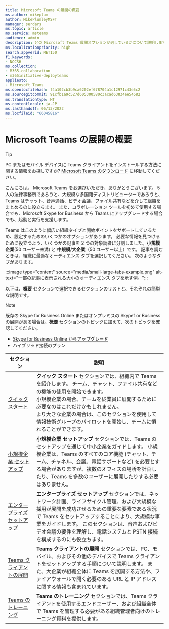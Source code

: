 ```yaml
---
title: Microsoft Teams の展開の概要
ms.author: mikeplum
author: MikePlumleyMSFT
manager: serdars
ms.topic: article
ms.service: msteams
audience: admin
description: どの Microsoft Teams 展開オプションが適しているかについて説明します。
ms.localizationpriority: high
search.appverid: MET150
f1.keywords:
- NOCSH
ms.collection:
- M365-collaboration
- m365initiative-deployteams
appliesto:
- Microsoft Teams
ms.openlocfilehash: f4a102cb3b9ca6202ef678704a1c12971c43e5c2
ms.sourcegitcommit: 91cfb1a9c527d605300580c3acad63834ee54682
ms.translationtype: HT
ms.contentlocale: ja-JP
ms.lasthandoff: 06/13/2022
ms.locfileid: "66045816"
---
```

# <a name="microsoft-teams-deployment-overview"></a>Microsoft Teams の展開の概要

> [!TIP]
> PC またはモバイル デバイスに Teams クライアントをインストールする方法に関する情報をお探しですか? [Microsoft Teams のダウンロード](https://www.microsoft.com/microsoft-teams/download-app) に移動してください。

こんにちは。 Microsoft Teams をお選びいただき、ありがとうございます。 5 人の法律事務所であろうと、大規模な多国籍ディストリビューターであろうと、Teams はチャット、音声通話、ビデオ会議、ファイル共有などを介して組織をまとめるのに役立ちます。 また、コラボレーション ツールを初めて使用する場合でも、Microsoft Skype for Business から Teams にアップグレードする場合でも、起動と実行を支援します。

Teams はこのように幅広い組織タイプと開始ポイントをサポートしているため、設定するためのいくつかのオプションがあります。 必要な情報を見つけるために役立つよう、いくつかの記事を 2 つの対象読者に分割しました。**小規模企業**(50 ユーザー未満) と **中規模/大企業**（50 ユーザー以上）です。 記事を読むときは、組織に最適なオーディエンス タブを選択してください。 次のようなタブがあります。

:::image type="content" source="media/small-large-tabs-example.png" alt-text="一部の記事に表示される大小のオーディエンス タブを示す例。":::

以下は、**概要** セクションで選択できるセクションのリストと、それぞれの簡単な説明です。

> [!NOTE]
> 既存の Skype for Business Online またはオンプレミスの Skypef or Business の展開がある場合は、**概要** セクションのトピックに加えて、次のトピックを確認してください。
>
> - [Skype for Business Online からアップグレード](upgrade-start-here.md)
> - ハイブリッド接続のプラン

|セクション  |説明  |
|---------|---------|
|[クイック スタート](get-started-with-teams-quick-start.md)     | **クイック スタート** セクションでは、組織内で Teams を紹介します。 チーム、チャット、ファイル共有などの機能の使用を開始できます。 <br>小規模企業の場合、チームを従業員に展開するために必要なのはこれだけかもしれません。 <br>より大きな企業の場合は、このセクションを使用して情報技術グループのパイロットを開始し、チームに慣れることができます。        |
|[小規模企業 セットアップ](deploy-small-business.md)| **小規模企業 セットアップ** セクションでは、Teams のセットアップを通じて中小企業をガイドします。 小規模企業は、Teams のすべてのコア機能 (チャット、チーム、チャネル、会議、電話サポートなど) を必要とする場合がありますが、複数のオフィスの場所を計画したり、Teams を多数のユーザーに展開したりする必要はありません。
|[エンタープライズ セットアップ](deploy-enterprise-overview.md)     | **エンタープライズ セットアップ** セクションでは、ネットワーク計画、ライフサイクル管理、および大規模な採用が展開を成功させるための重要な要素である状況で Teams をセットアップすることにより、大規模な事業をガイドします。 このセクションは、音声およびビデオ会議の要件を理解し、電話システムと PSTN 接続を構成するのにも役立ちます。         |
|[Teams クライアントの展開](get-clients.md)     | **Teams クライアントの展開** セクションでは、PC、モバイル、およびその他のデバイスで Teams クライアントをセットアップする手順について説明します。 また、大企業が組織全体に Teams を展開する方法や、ファイアウォールで開く必要のある URL と IP アドレスに関する情報も含まれています。       |
|[Teams のトレーニング](training-microsoft-teams-landing-page.md)     | **Teams のトレーニング** セクションでは、Teams クライアントを使用するエンドユーザー、および組織全体で Teams を管理する必要がある組織管理者向けのトレーニング資料を提供します。        |
